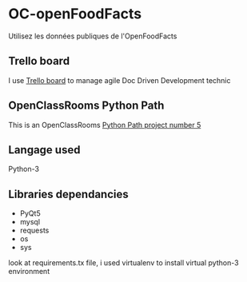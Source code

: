 # OC-openFoodFacts
Utilisez les données publiques de l'OpenFoodFacts

## Trello board
I use [Trello board](https://trello.com/b/2EKEGLIA/oc-python-projet-5-openfoodfacts) to manage agile Doc Driven Development technic

## OpenClassRooms Python Path
This is an OpenClassRooms [Python Path project number 5](https://openclassrooms.com/fr/projects/157/assignment)

## Langage used
Python-3

## Libraries dependancies
- PyQt5
- mysql
- requests
- os
- sys

look at requirements.tx file, i used virtualenv to install virtual python-3 environment
